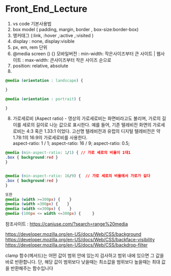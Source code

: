 # Front_End_Lecture


1. vs code 기본사용법
2. box model ( padding, margin, border , box-size:border-box)
3. 앵커태그 (:link, :hover ,:active ,:visited )
4. display : none, display:visible
5. px, em, rem 단위
6. @media screen () {}  모바일버전 : min-width: 작은사이즈부터 큰 사이트 | 웹사이트 : max-width: 큰사이즈부터 작은 사이즈 순으로 
7. position: relative, absolute
8. 
``` css
@media (orientation : landscape) {

}

@media (orientation : portrait) {

}

```
8. 가로세로비 (Aspect ratio) - 영상의 가로세로비는 화면비라고도 불리며, 가로의 길이를 세로의 길이로 나눈 값으로 표시한다. 예를 들어, 기존 텔레비전 화면의 가로세로비는 4:3 혹은 1.33:1 이었다. 고선명 텔레비전과 유럽의 디지털 텔레비전은 약 1.78:1의 16:9의 가로세로비를 사용한다.   
aspect-ratio: 1 / 1;
aspect-ratio: 16 / 9;
aspect-ratio: 0.5;

```css
@media (min-aspect-ratio: 1/1) { // 가로 세로의 비율이 1대1
.box { background:red }
}


@media (min-aspect-ratio: 16/9) {  // 가로 세로의 비율에서 가로가 길다
.box { background:red }
}

또한 
@media (width >=300px) {    }
@media (width =300px) {    }
@media (width <=300px) {    }
@media (100px <= width <=300px) {     }

```    

참조사이트 : https://caniuse.com/?search=range%20media    

https://developer.mozilla.org/en-US/docs/Web/CSS/background    
https://developer.mozilla.org/en-US/docs/Web/CSS/backface-visibility     
https://developer.mozilla.org/en-US/docs/Web/CSS/backdrop-filter    


clamp 함수(메서드)는 어떤 값이 범위 안에 있는지 검사하고 범위 내에 있으면 그 값을 바로 반환합니다. 단, 해당 값이 범위보다 낮을때는 최소값을 범위보다 높을때는 최대 값을 반환해주는 함수입니다
